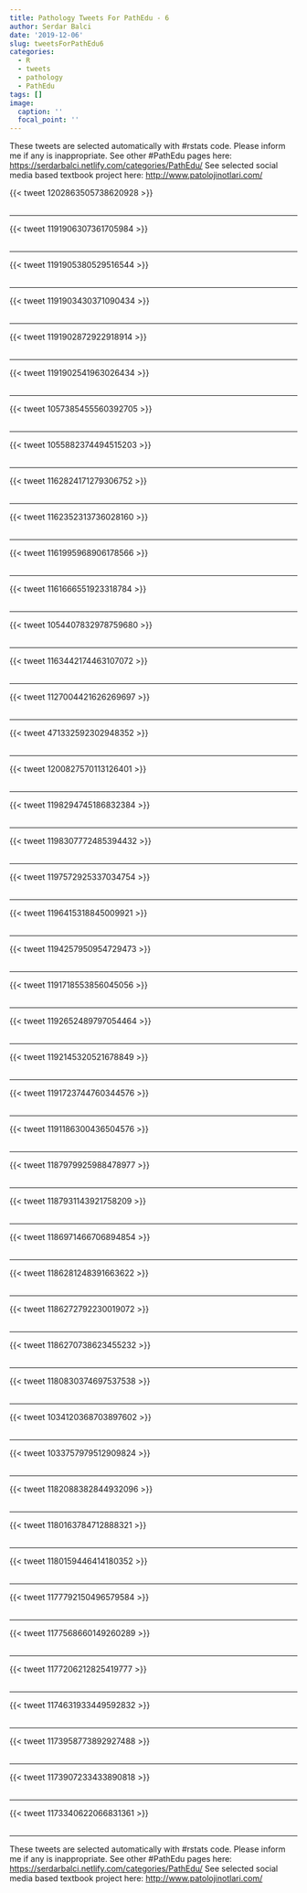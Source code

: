 ```yaml
---
title: Pathology Tweets For PathEdu - 6
author: Serdar Balci
date: '2019-12-06'
slug: tweetsForPathEdu6
categories:
  - R
  - tweets
  - pathology
  - PathEdu
tags: []
image:
  caption: ''
  focal_point: ''
---
```



These tweets are selected automatically with #rstats code. Please inform me if any is inappropriate.
See other #PathEdu pages here: https://serdarbalci.netlify.com/categories/PathEdu/ 
See selected social media based textbook project here: http://www.patolojinotlari.com/

{{< tweet 1202863505738620928 >}}
<br>
<br>
<hr>
{{< tweet 1191906307361705984 >}}
<br>
<br>
<hr>
{{< tweet 1191905380529516544 >}}
<br>
<br>
<hr>
{{< tweet 1191903430371090434 >}}
<br>
<br>
<hr>
{{< tweet 1191902872922918914 >}}
<br>
<br>
<hr>
{{< tweet 1191902541963026434 >}}
<br>
<br>
<hr>
{{< tweet 1057385455560392705 >}}
<br>
<br>
<hr>
{{< tweet 1055882374494515203 >}}
<br>
<br>
<hr>
{{< tweet 1162824171279306752 >}}
<br>
<br>
<hr>
{{< tweet 1162352313736028160 >}}
<br>
<br>
<hr>
{{< tweet 1161995968906178566 >}}
<br>
<br>
<hr>
{{< tweet 1161666551923318784 >}}
<br>
<br>
<hr>
{{< tweet 1054407832978759680 >}}
<br>
<br>
<hr>
{{< tweet 1163442174463107072 >}}
<br>
<br>
<hr>
{{< tweet 1127004421626269697 >}}
<br>
<br>
<hr>
{{< tweet 471332592302948352 >}}
<br>
<br>
<hr>
{{< tweet 1200827570113126401 >}}
<br>
<br>
<hr>
{{< tweet 1198294745186832384 >}}
<br>
<br>
<hr>
{{< tweet 1198307772485394432 >}}
<br>
<br>
<hr>
{{< tweet 1197572925337034754 >}}
<br>
<br>
<hr>
{{< tweet 1196415318845009921 >}}
<br>
<br>
<hr>
{{< tweet 1194257950954729473 >}}
<br>
<br>
<hr>
{{< tweet 1191718553856045056 >}}
<br>
<br>
<hr>
{{< tweet 1192652489797054464 >}}
<br>
<br>
<hr>
{{< tweet 1192145320521678849 >}}
<br>
<br>
<hr>
{{< tweet 1191723744760344576 >}}
<br>
<br>
<hr>
{{< tweet 1191186300436504576 >}}
<br>
<br>
<hr>
{{< tweet 1187979925988478977 >}}
<br>
<br>
<hr>
{{< tweet 1187931143921758209 >}}
<br>
<br>
<hr>
{{< tweet 1186971466706894854 >}}
<br>
<br>
<hr>
{{< tweet 1186281248391663622 >}}
<br>
<br>
<hr>
{{< tweet 1186272792230019072 >}}
<br>
<br>
<hr>
{{< tweet 1186270738623455232 >}}
<br>
<br>
<hr>
{{< tweet 1180830374697537538 >}}
<br>
<br>
<hr>
{{< tweet 1034120368703897602 >}}
<br>
<br>
<hr>
{{< tweet 1033757979512909824 >}}
<br>
<br>
<hr>
{{< tweet 1182088382844932096 >}}
<br>
<br>
<hr>
{{< tweet 1180163784712888321 >}}
<br>
<br>
<hr>
{{< tweet 1180159446414180352 >}}
<br>
<br>
<hr>
{{< tweet 1177792150496579584 >}}
<br>
<br>
<hr>
{{< tweet 1177568660149260289 >}}
<br>
<br>
<hr>
{{< tweet 1177206212825419777 >}}
<br>
<br>
<hr>
{{< tweet 1174631933449592832 >}}
<br>
<br>
<hr>
{{< tweet 1173958773892927488 >}}
<br>
<br>
<hr>
{{< tweet 1173907233433890818 >}}
<br>
<br>
<hr>
{{< tweet 1173340622066831361 >}}
<br>
<br>
<hr>


These tweets are selected automatically with #rstats code. Please inform me if any is inappropriate.
See other #PathEdu pages here: https://serdarbalci.netlify.com/categories/PathEdu/ 
See selected social media based textbook project here: http://www.patolojinotlari.com/
